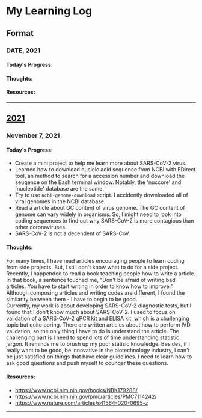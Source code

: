 # My Learning Log

##  Format

### DATE, 2021
####    Today's Progress:
####    Thoughts:
####    Resources:
--- 
## [2021](#2021)
### November 7, 2021
####    Today's Progress:
-   Create a mini project to help me learn more about SARS-CoV-2 virus.   
-   Learned how to download nucleic acid sequence from NCBI with EDirect tool, an method to search for a accession number and download the seuqence on the Bash terminal window. Notably, the 'nuccore' and 'nucleotide' database are the same.
-   Try to use `ncbi-genome-download` script. I accidently downloaded all of viral genomes in the NCBI database.
-   Read a article about GC content of virus genome. The GC content of genome can vary widely in organisms. So, I might need to look into coding sequences to find out why SARS-CoV-2 is more contagious than other coronaviruses.
-   SARS-CoV-2 is not a decendent of SARS-CoV.
####    Thoughts:
For many times, I have read articles encouraging people to learn coding from side projects. But, I still don't know what to do for a side project. Recently, I happended to read a book teaching people how to write a article. In that book, a sentence touched me, "Don't be afraid of writing bad articles. You have to start writing in order to know how to improve." Although composing articles and writing codes are different, I found the similarity between them - I have to begin to be good.  
Currently, my work is about developing SARS-CoV-2 diagnostic tests, but I found that I don't know much about SARS-CoV-2. I used to focus on validation of a SARS-CoV-2 qPCR kit and ELISA kit, which is a challenging topic but quite boring. There are written articles about how to perform IVD validation, so the only thing I have to do is understand the article. The challenging part is I need to spend lots of time understanding statistic jargon. It reminds me to brush up my poor statisic knowledge. Besides, if I really want to be good, be innovative in the biotechnology industry, I can't be just satisfied on things that have clear guidelines. I need to learn how to ask good questions and push myself to counqer these questions.  
####    Resources:
-   https://www.ncbi.nlm.nih.gov/books/NBK179288/
-   https://www.ncbi.nlm.nih.gov/pmc/articles/PMC7114242/
-   https://www.nature.com/articles/s41564-020-0695-z
--- 